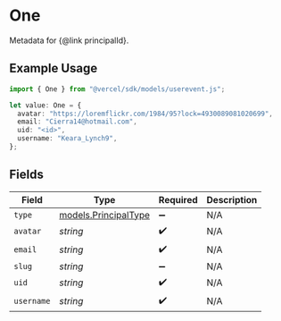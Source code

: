 # One

Metadata for {@link principalId}.

## Example Usage

```typescript
import { One } from "@vercel/sdk/models/userevent.js";

let value: One = {
  avatar: "https://loremflickr.com/1984/95?lock=4930089081020699",
  email: "Cierra14@hotmail.com",
  uid: "<id>",
  username: "Keara_Lynch9",
};
```

## Fields

| Field                                              | Type                                               | Required                                           | Description                                        |
| -------------------------------------------------- | -------------------------------------------------- | -------------------------------------------------- | -------------------------------------------------- |
| `type`                                             | [models.PrincipalType](../models/principaltype.md) | :heavy_minus_sign:                                 | N/A                                                |
| `avatar`                                           | *string*                                           | :heavy_check_mark:                                 | N/A                                                |
| `email`                                            | *string*                                           | :heavy_check_mark:                                 | N/A                                                |
| `slug`                                             | *string*                                           | :heavy_minus_sign:                                 | N/A                                                |
| `uid`                                              | *string*                                           | :heavy_check_mark:                                 | N/A                                                |
| `username`                                         | *string*                                           | :heavy_check_mark:                                 | N/A                                                |